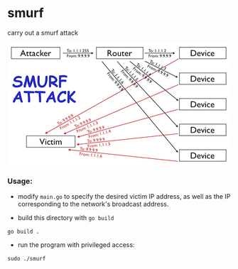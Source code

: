 # smurf

carry out a smurf attack

![](.media/smurf_attack_diagram.png)

### Usage:

* modify `main.go` to specify the desired victim IP address, as well as the IP corresponding to the network's broadcast address.

* build this directory with `go build`

```
go build .
```

* run the program with privileged access:

```
sudo ./smurf
```
